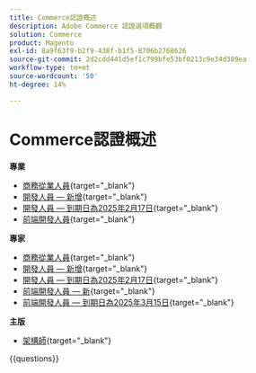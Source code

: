 ```yaml
---
title: Commerce認證概述
description: Adobe Commerce 認證選項概觀
solution: Commerce
product: Magento
exl-id: 8a9f63f9-b2f9-438f-b1f5-8706b2768626
source-git-commit: 2d2cdd441d5ef1c799bfe53bf0213c9e34d389ea
workflow-type: tm+mt
source-wordcount: '50'
ht-degree: 14%

---
```


# Commerce認證概述

**專業**

* [商務從業人員](https://certification.adobe.com/certification/business-practitioner-professional){target="_blank"} <!--AD0-E712-->
* [開發人員 — 新增](https://certification.adobe.com/certification/adobe-commerce-developer-professional-v2){target="_blank"} <!--AD0-E724-->
* [開發人員 — 到期日為2025年2月17日](https://certification.adobe.com/certification/commerce-developer-professional){target="_blank"} <!--AD0-E717-->
* [前端開發人員](https://certification.adobe.com/certification/front-end-developer-professional){target="_blank"} <!--AD0-E721-->

**專家**

* [商務從業人員](https://certification.adobe.com/certification/adobe-commerce-business-practitioner-expert){target="_blank"} <!--AD0-E708-->
* [開發人員 — 新增](https://certification.adobe.com/certification/adobe-commerce-developer-expert-v2){target="_blank"} <!--AD0-E716-->
* [開發人員 — 到期日為2025年2月17日](https://certification.adobe.com/certification/adobe-commerce-developer-expert){target="_blank"} <!--AD0-E716-->
* [前端開發人員 — 新](https://certification.adobe.com/certification/front-end-developer-expert-v2){target="_blank"} <!--AD0-E727-->
* [前端開發人員 — 到期日為2025年3月15日](https://certification.adobe.com/certification/front-end-developer-expert){target="_blank"} <!--AD0-E720-->

**主版**

* [架構師](https://certification.adobe.com/certification/commerce-architect-master){target="_blank"} <!--AD0-E722-->

{{questions}}

